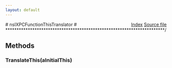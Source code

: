 ```yaml
---
layout: default
---
```

<div class='links' style='float:right'><a href="../index.html">Index</a>
<a href="http://dxr.mozilla.org/mozilla-central/source/js/xpconnect/idl/nsIXPConnect.idl">Source file</a>
</div>
# nsIXPCFunctionThisTranslator #
***********************************************************************/  

## Methods ##

### TranslateThis(aInitialThis) ###
